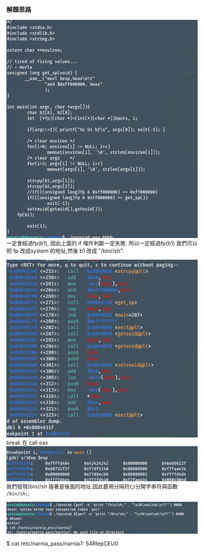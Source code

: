 ### 解題思路

![alt text](image.png)
一定會經過fp(b1), 因此上面的 if 條件判斷一定失敗. 所以一定經過fp(b1) 
我們可以把 fp 改成system 的地址,然後 b1 改成 "/bin//sh".

![alt text](image-2.png)
break 在 call eax
![alt text](image-1.png)
我們發現/bin//sh 接著是後面的地址.因此要用分隔符(;)分開字串符與函數 `/bin/sh;`;

![alt text](image-3.png)

$ cat /etc/narnia_pass/narnia7: 54RtepCEU0
